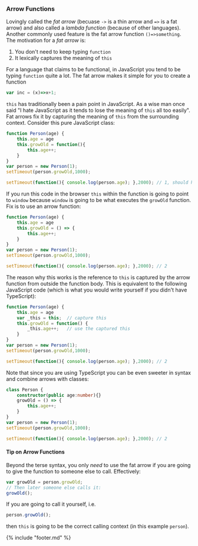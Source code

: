 ### Arrow Functions

Lovingly called the *fat arrow* (becuase `->` is a thin arrow and `=>` is a fat arrow) and also called a *lambda function* (because of other languages). Another commonly used feature is the fat arrow function `()=>something`. The motivation for a *fat arrow* is: 
1. You don't need to keep typing `function`
2. It lexically captures the meaning of `this`

For a language that claims to be functional, in JavaScript you tend to be typing `function` quite a lot. The fat arrow makes it simple for you to create a function 
```ts
var inc = (x)=>x+1;
```
`this` has traditionally been a pain point in JavaScript. As a wise man once said "I hate JavaScript as it tends to lose the meaning of `this` all too easily". Fat arrows fix it by capturing the meaning of `this` from the surrounding context. Consider this pure JavaScript class: 

```ts
function Person(age) {
    this.age = age
    this.growOld = function(){
        this.age++;
    }
}
var person = new Person(1); 
setTimeout(person.growOld,1000);

setTimeout(function(){ console.log(person.age); },2000); // 1, should have been 2
```
If you run this code in the browser `this` within the function is going to point to `window` because `window` is going to be what executes the `growOld` function. Fix is to use an arrow function: 
```ts
function Person(age) {
    this.age = age
    this.growOld = () => {
        this.age++;
    }
}
var person = new Person(1); 
setTimeout(person.growOld,1000);

setTimeout(function(){ console.log(person.age); },2000); // 2
```
The reason why this works is the reference to `this` is captured by the arrow function from outside the function body. This is equivalent to the following JavaScript code (which is what you would write yourself if you didn't have TypeScript): 
```ts
function Person(age) {
    this.age = age
    var _this = this;  // capture this
    this.growOld = function() {
        _this.age++;   // use the captured this
    }
}
var person = new Person(1); 
setTimeout(person.growOld,1000);

setTimeout(function(){ console.log(person.age); },2000); // 2
```
Note that since you are using TypeScript you can be even sweeter in syntax and combine arrows with classes: 
```ts
class Person {
    constructor(public age:number){}    
    growOld = () => {
        this.age++;
    }
}
var person = new Person(1); 
setTimeout(person.growOld,1000);

setTimeout(function(){ console.log(person.age); },2000); // 2
```

#### Tip on Arrow Functions
Beyond the terse syntax, you only *need* to use the fat arrow if you are going to give the function to someone else to call. Effectively: 
```ts
var growOld = person.growOld; 
// Then later someone else calls it:
growOld();
```
If you are going to call it yourself, i.e. 
```ts
person.growOld();
```
then `this` is going to be the correct calling context (in this example `person`).

{% include "footer.md" %}
